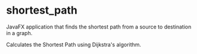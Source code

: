 # shortest_path
JavaFX application that finds the shortest path from a source to destination in a graph.

Calculates the Shortest Path using Dijkstra's  algorithm.

